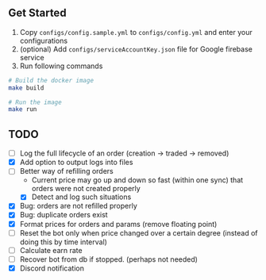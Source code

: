 ## Get Started

1. Copy `configs/config.sample.yml` to `configs/config.yml` and enter your configurations
2. (optional) Add `configs/serviceAccountKey.json` file for Google firebase service
3. Run following commands

``` sh
# Build the docker image
make build

# Run the image
make run
```

## TODO

- [ ] Log the full lifecycle of an order (creation -> traded -> removed)
- [x] Add option to output logs into files
- [ ] Better way of refilling orders
  - Current price may go up and down so fast (within one sync) that orders were not created properly
  - [x] Detect and log such situations
- [x] Bug: orders are not refilled properly
- [x] Bug: duplicate orders exist
- [x] Format prices for orders and params (remove floating point)
- [ ] Reset the bot only when price changed over a certain degree (instead of doing this by time interval)
- [ ] Calculate earn rate
- [ ] Recover bot from db if stopped. (perhaps not needed)
- [x] Discord notification
